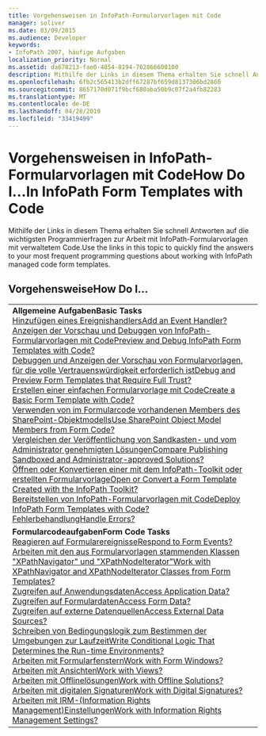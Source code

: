 ```yaml
---
title: Vorgehensweisen in InfoPath-Formularvorlagen mit Code
manager: soliver
ms.date: 03/09/2015
ms.audience: Developer
keywords:
- InfoPath 2007, häufige Aufgaben
localization_priority: Normal
ms.assetid: da678213-fae0-4854-8194-762866600100
description: Mithilfe der Links in diesem Thema erhalten Sie schnell Antworten auf die wichtigsten Programmierfragen zur Arbeit mit InfoPath-Formularvorlagen mit verwaltetem Code.
ms.openlocfilehash: 6fb2c565413b2dff67287bf659d8137306bd2860
ms.sourcegitcommit: 8657170d071f9bcf680aba50b9c07f2a4fb82283
ms.translationtype: MT
ms.contentlocale: de-DE
ms.lasthandoff: 04/28/2019
ms.locfileid: "33419499"
---
```

# <a name="how-do-iin-infopath-form-templates-with-code"></a><span data-ttu-id="f7d7d-104">Vorgehensweisen in InfoPath-Formularvorlagen mit Code</span><span class="sxs-lookup"><span data-stu-id="f7d7d-104">How Do I...In InfoPath Form Templates with Code</span></span>

<span data-ttu-id="f7d7d-105">Mithilfe der Links in diesem Thema erhalten Sie schnell Antworten auf die wichtigsten Programmierfragen zur Arbeit mit InfoPath-Formularvorlagen mit verwaltetem Code.</span><span class="sxs-lookup"><span data-stu-id="f7d7d-105">Use the links in this topic to quickly find the answers to your most frequent programming questions about working with InfoPath managed code form templates.</span></span>
  
## <a name="how-do-i"></a><span data-ttu-id="f7d7d-106">Vorgehensweise</span><span class="sxs-lookup"><span data-stu-id="f7d7d-106">How Do I…</span></span>

||
|:-----|
|<span data-ttu-id="f7d7d-107">**Allgemeine Aufgaben**</span><span class="sxs-lookup"><span data-stu-id="f7d7d-107">**Basic Tasks**</span></span> <br/> [<span data-ttu-id="f7d7d-108">Hinzufügen eines Ereignishandlers</span><span class="sxs-lookup"><span data-stu-id="f7d7d-108">Add an Event Handler?</span></span>](how-to-add-an-event-handler.md) <br/> [<span data-ttu-id="f7d7d-109">Anzeigen der Vorschau und Debuggen von InfoPath-Formularvorlagen mit Code</span><span class="sxs-lookup"><span data-stu-id="f7d7d-109">Preview and Debug InfoPath Form Templates with Code?</span></span>](how-to-preview-and-debug-infopath-form-templates-with-code.md) <br/> [<span data-ttu-id="f7d7d-110">Debuggen und Anzeigen der Vorschau von Formularvorlagen, für die volle Vertrauenswürdigkeit erforderlich ist</span><span class="sxs-lookup"><span data-stu-id="f7d7d-110">Debug and Preview Form Templates that Require Full Trust?</span></span>](how-to-preview-and-debug-form-templates-that-require-full-trust.md) <br/> [<span data-ttu-id="f7d7d-111">Erstellen einer einfachen Formularvorlage mit Code</span><span class="sxs-lookup"><span data-stu-id="f7d7d-111">Create a Basic Form Template with Code?</span></span>](walkthrough-creating-a-basic-form-template-with-code.md) <br/> [<span data-ttu-id="f7d7d-112">Verwenden von im Formularcode vorhandenen Members des SharePoint-Objektmodells</span><span class="sxs-lookup"><span data-stu-id="f7d7d-112">Use SharePoint Object Model Members from Form Code?</span></span>](how-to-use-sharepoint-object-model-members.md) <br/> [<span data-ttu-id="f7d7d-113">Vergleichen der Veröffentlichung von Sandkasten- und vom Administrator genehmigten Lösungen</span><span class="sxs-lookup"><span data-stu-id="f7d7d-113">Compare Publishing Sandboxed and Administrator-approved Solutions?</span></span>](publishing-forms-with-code.md) <br/> [<span data-ttu-id="f7d7d-114">Öffnen oder Konvertieren einer mit dem InfoPath-Toolkit oder erstellten Formularvorlage</span><span class="sxs-lookup"><span data-stu-id="f7d7d-114">Open or Convert a Form Template Created with the InfoPath Toolkit?</span></span>](how-to-open-or-convert-a-form-template-created-with-the-infopath-toolkit.md) <br/> [<span data-ttu-id="f7d7d-115">Bereitstellen von InfoPath-Formularvorlagen mit Code</span><span class="sxs-lookup"><span data-stu-id="f7d7d-115">Deploy InfoPath Form Templates with Code?</span></span>](how-to-deploy-infopath-form-templates-with-code.md) <br/> [<span data-ttu-id="f7d7d-116">Fehlerbehandlung</span><span class="sxs-lookup"><span data-stu-id="f7d7d-116">Handle Errors?</span></span>](how-to-handle-errors.md) <br/> |
|<span data-ttu-id="f7d7d-117">**Formularcodeaufgaben**</span><span class="sxs-lookup"><span data-stu-id="f7d7d-117">**Form Code Tasks**</span></span> <br/> [<span data-ttu-id="f7d7d-118">Reagieren auf Formularereignisse</span><span class="sxs-lookup"><span data-stu-id="f7d7d-118">Respond to Form Events?</span></span>](how-to-respond-to-form-events.md) <br/> [<span data-ttu-id="f7d7d-119">Arbeiten mit den aus Formularvorlagen stammenden Klassen "XPathNavigator" und "XPathNodeIterator"</span><span class="sxs-lookup"><span data-stu-id="f7d7d-119">Work with XPathNavigator and XPathNodeIterator Classes from Form Templates?</span></span>](how-to-work-with-the-xpathnavigator-and-xpathnodeiterator-classes.md) <br/> [<span data-ttu-id="f7d7d-120">Zugreifen auf Anwendungsdaten</span><span class="sxs-lookup"><span data-stu-id="f7d7d-120">Access Application Data?</span></span>](how-to-access-application-data.md) <br/> [<span data-ttu-id="f7d7d-121">Zugreifen auf Formulardaten</span><span class="sxs-lookup"><span data-stu-id="f7d7d-121">Access Form Data?</span></span>](how-to-access-form-data.md) <br/> [<span data-ttu-id="f7d7d-122">Zugreifen auf externe Datenquellen</span><span class="sxs-lookup"><span data-stu-id="f7d7d-122">Access External Data Sources?</span></span>](how-to-access-external-data-sources.md) <br/> [<span data-ttu-id="f7d7d-123">Schreiben von Bedingungslogik zum Bestimmen der Umgebungen zur Laufzeit</span><span class="sxs-lookup"><span data-stu-id="f7d7d-123">Write Conditional Logic That Determines the Run-time Environments?</span></span>](how-to-write-conditional-logic-that-determines-the-run-time-environment.md) <br/> [<span data-ttu-id="f7d7d-124">Arbeiten mit Formularfenstern</span><span class="sxs-lookup"><span data-stu-id="f7d7d-124">Work with Form Windows?</span></span>](how-to-work-with-form-windows.md) <br/> [<span data-ttu-id="f7d7d-125">Arbeiten mit Ansichten</span><span class="sxs-lookup"><span data-stu-id="f7d7d-125">Work with Views?</span></span>](how-to-work-with-views.md) <br/> [<span data-ttu-id="f7d7d-126">Arbeiten mit Offlinelösungen</span><span class="sxs-lookup"><span data-stu-id="f7d7d-126">Work with Offline Solutions?</span></span>](how-to-work-with-offline-solutions.md) <br/> [<span data-ttu-id="f7d7d-127">Arbeiten mit digitalen Signaturen</span><span class="sxs-lookup"><span data-stu-id="f7d7d-127">Work with Digital Signatures?</span></span>](how-to-work-with-digital-signatures.md) <br/> [<span data-ttu-id="f7d7d-128">Arbeiten mit IRM-(Information Rights Management)Einstellungen</span><span class="sxs-lookup"><span data-stu-id="f7d7d-128">Work with Information Rights Management Settings?</span></span>](how-to-work-with-information-rights-management-settings.md) <br/> |
   

